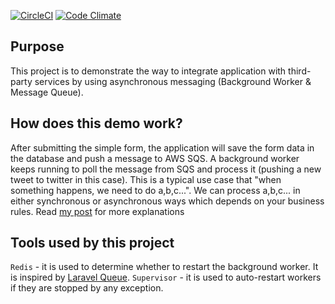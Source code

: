 [![CircleCI](https://circleci.com/gh/liweiyi88/integration/tree/master.svg)](https://circleci.com/gh/liweiyi88/integration/tree/master)
[![Code Climate](https://codeclimate.com/github/liweiyi88/integration/badges/gpa.svg)](https://codeclimate.com/github/liweiyi88/integration)

Purpose
-------
This project is to demonstrate the way to integrate application with third-party services by using asynchronous messaging (Background Worker & Message Queue).

How does this demo work?
------------------------
After submitting the simple form, the application will save the form data in the database and push a message to AWS SQS. A background worker keeps running to poll the message from SQS and 
process it (pushing a new tweet to twitter in this case). This is a typical use case that "when something happens, we need to do a,b,c...". We can
process a,b,c... in either synchronous or asynchronous ways which depends on your business rules. Read [my post](https://medium.com/@weiyi.li713/integrate-web-application-with-external-systems-by-using-message-queue-ac201469c02d) for more explanations

Tools used by this project
--------------------------
`Redis` - it is used to determine whether to restart the background worker. It is inspired by [Laravel Queue](https://github.com/illuminate/queue).
`Supervisor` - it is used to auto-restart workers if they are stopped by any exception.
